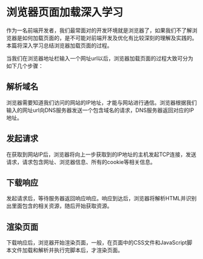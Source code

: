 # 浏览器页面加载深入学习

作为一名前端开发者，我们最常面对的开发环境就是浏览器了，如果我们不了解浏览器是如何加载页面的，是不可能对前端开发及优化有比较深刻的理解及实践的。本篇将深入学习总结浏览器加载页面的过程。

当我们在浏览器地址栏输入一个网址url以后，浏览器加载页面的过程大致可分为如下几个步骤：

## 解析域名

浏览器需要知道我们访问的网站的IP地址，才能与网站进行通信。浏览器根据我们输入的网址url向DNS服务器发送一个包含域名的请求，DNS服务器返回对应的IP地址。


## 发起请求

在获取到网站IP后，浏览器将向上一步获取到的IP地址的主机发起TCP连接，发送请求，请求包含网址、浏览器信息、所有的cookie等相关信息。


## 下载响应

发起请求后，等待服务器返回响应响应。响应到达后，浏览器将解析HTML并识别出里面包含的相关资源，随后开始获取资源。

## 渲染页面

下载响应后，浏览器开始渲染页面，一般，在页面中的CSS文件和JavaScript脚本文件加载和解析并执行完脚本后，才渲染页面。